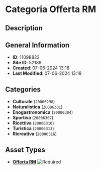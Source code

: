 # Categoria Offerta RM

## Description

## General Information
- **ID**: 11098822
- **Site ID**: 52189
- **Created**: 07-06-2024 13:18
- **Last Modified**: 07-06-2024 13:18

## Categories
- **Culturale** (`20006298`)
- **Naturalistica** (`20006301`)
- **Enogastronomica** (`20006304`)
- **Sportiva** (`20006307`)
- **Ricettiva** (`20006310`)
- **Turistica** (`20006313`)
- **Ricreativa** (`20006316`)
## Asset Types
- **[Offerta RM](../contentStructure/offerta-rm/README.md)** ![Required](https://img.shields.io/badge/*Required-red.svg)
